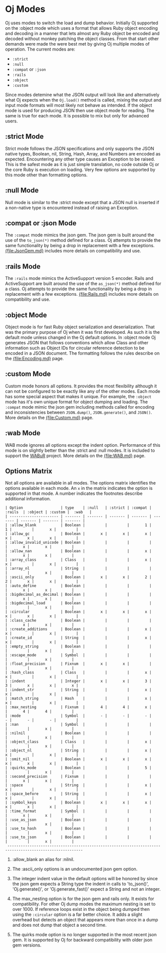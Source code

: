 # Oj Modes

Oj uses modes to switch the load and dump behavior. Initially Oj supported on
the :object mode which uses a format that allows Ruby object encoding and
decoding in a manner that lets almost any Ruby object be encoded and decoded
without monkey patching the object classes. From that start other demands were
made the were best met by giving Oj multiple modes of operation. The current
modes are:

 - `:strict`
 - `:null`
 - `:compat` or `:json`
 - `:rails`
 - `:object`
 - `:custom`

Since modes detemine what the JSON output will look like and alternatively
what Oj expects when the `Oj.load()` method is called, mixing the output and
input mode formats will most likely not behave as intended. If the object mode
is used for producing JSON then use object mode for reading. The same is true
for each mode. It is possible to mix but only for advanced users.

## :strict Mode

Strict mode follows the JSON specifications and only supports the JSON native
types, Boolean, nil, String, Hash, Array, and Numbers are encoded as
expected. Encountering any other type causes an Exception to be raised. This
is the safest mode as it is just simple translation, no code outside Oj or the
core Ruby is execution on loading. Very few options are supported by this mode
other than formatting options.

## :null Mode

Null mode is similar to the :strict mode except that a JSON null is inserted
if a non-native type is encountered instead of raising an Exception.

## :compat or :json Mode

The `:compat` mode mimics the json gem. The json gem is built around the use
of the `to_json(*)` method defined for a class. Oj attempts to provide the
same functionality by being a drop in replacement with a few
exceptions. [{file:JsonGem.md}](JsonGem.md) includes more details on
compatibility and use.

## :rails Mode

The `:rails` mode mimics the ActiveSupport version 5 encoder. Rails and
ActiveSupport are built around the use of the `as_json(*)` method defined for
a class. Oj attempts to provide the same functionality by being a drop in
replacement with a few exceptions. [{file:Rails.md}](Rails.md) includes
more details on compatibility and use.

## :object Mode

Object mode is for fast Ruby object serialization and deserialization. That
was the primary purpose of Oj when it was first developed. As such it is the
default mode unless changed in the Oj default options. In :object mode Oj
generates JSON that follows conventions which allow Class and other
information such as Object IDs for circular reference detection to be encoded
in a JSON document. The formatting follows the rules describe on the
[{file:Encoding.md}](Encoding.md) page.

## :custom Mode

Custom mode honors all options. It provides the most flexibility although it
can not be configured to be exactly like any of the other modes. Each mode has
some special aspect that makes it unique. For example, the `:object` mode has
it's own unique format for object dumping and loading. The `:compat` mode
mimic the json gem including methods called for encoding and inconsistencies
between `JSON.dump()`, `JSON.generate()`, and `JSON()`. More details on the
[{file:Custom.md}](Custom.md) page.

## :wab Mode

WAB mode ignores all options except the indent option. Performance of this
mode is on slightly better than the :strict and :null modes. It is included to
support the [WABuR](https://github.com/ohler55/wabur) project. More details on
the [{file:WAB.md}](WAB.md) page.

## Options Matrix

Not all options are available in all modes. The options matrix identifies the
options available in each mode. An `x` in the matrix indicates the option is
supported in that mode. A number indicates the footnotes describe additional
information.

    | Option                 | type    | :null   | :strict | :compat | :rails  | :object | :custom |  :wab   |
    | ---------------------- | ------- | ------- | ------- | ------- | ------- | ------- | ------- | ------- |
    | :allow_blank           | Boolean |         |         |       1 |       1 |         |       x |         |
    | :allow_gc              | Boolean |       x |       x |       x |       x |       x |       x |         |
    | :allow_invalid_unicode | Boolean |         |         |         |         |       x |       x |         |
    | :allow_nan             | Boolean |         |         |       x |         |       x |       x |         |
    | :array_class           | Class   |         |         |       x |       x |         |       x |         |
    | :array_nl              | String  |         |         |         |         |         |       x |         |
    | :ascii_only            | Boolean |       x |       x |       2 |       2 |       x |       x |         |
    | :auto_define           | Boolean |         |         |         |         |       x |       x |         |
    | :bigdecimal_as_decimal | Boolean |         |         |         |         |       x |       x |         |
    | :bigdecimal_load       | Boolean |         |         |         |         |         |       x |         |
    | :circular              | Boolean |       x |       x |       x |       x |       x |       x |         |
    | :class_cache           | Boolean |         |         |         |         |       x |       x |         |
    | :create_additions      | Boolean |         |         |       x |       x |         |       x |         |
    | :create_id             | String  |         |         |       x |       x |         |       x |         |
    | :empty_string          | Boolean |         |         |         |         |         |       x |         |
    | :escape_mode           | Symbol  |         |         |         |         |         |       x |         |
    | :float_precision       | Fixnum  |       x |       x |         |         |         |       x |         |
    | :hash_class            | Class   |         |         |       x |       x |         |       x |         |
    | :indent                | Integer |       x |       x |       3 |       3 |       x |       x |       x |
    | :indent_str            | String  |         |         |       x |       x |         |       x |         |
    | :match_string          | Hash    |         |         |       x |       x |         |       x |         |
    | :max_nesting           | Fixnum  |       4 |       4 |       x |         |       4 |       4 |         |
    | :mode                  | Symbol  |       - |       - |       - |       - |       - |       - |         |
    | :nan                   | Symbol  |         |         |         |         |         |       x |         |
    | :nilnil                | Boolean |         |         |         |         |         |       x |         |
    | :object_class          | Class   |         |         |       x |         |         |       x |         |
    | :object_nl             | String  |         |         |       x |       x |         |       x |         |
    | :omit_nil              | Boolean |       x |       x |       x |       x |       x |       x |         |
    | :quirks_mode           | Boolean |         |         |       5 |         |         |       x |         |
    | :second_precision      | Fixnum  |         |         |         |         |       x |       x |         |
    | :space                 | String  |         |         |       x |       x |         |       x |         |
    | :space_before          | String  |         |         |       x |       x |         |       x |         |
    | :symbol_keys           | Boolean |       x |       x |       x |       x |       x |       x |         |
    | :time_format           | Symbol  |         |         |         |         |       x |       x |         |
    | :use_as_json           | Boolean |         |         |         |         |         |       x |         |
    | :use_to_hash           | Boolean |         |         |         |         |         |       x |         |
    | :use_to_json           | Boolean |         |         |         |         |         |       x |         |
     --------------------------------------------------------------------------------------------------------

 1. :allow_blank an alias for :nilnil.

 2. The :ascii_only options is an undocumented json gem option.

 3. The integer indent value in the default options will be honored by since
    the json gem expects a String type the indent in calls to 'to_json()',
    'Oj.generate()', or 'Oj.generate_fast()' expect a String and not an
    integer.

 4. The max_nesting option is for the json gem and rails only. It exists for
    compatibility. For other Oj dump modes the maximum nesting is set to over
    1000. If reference loops exist in the object being dumped then using the
    `:circular` option is a far better choice. It adds a slight overhead but
    detects an object that appears more than once in a dump and does not dump
    that object a second time.

 5. The quirks mode option is no longer supported in the most recent json
    gem. It is supported by Oj for backward compatibility with older json gem
    versions.

